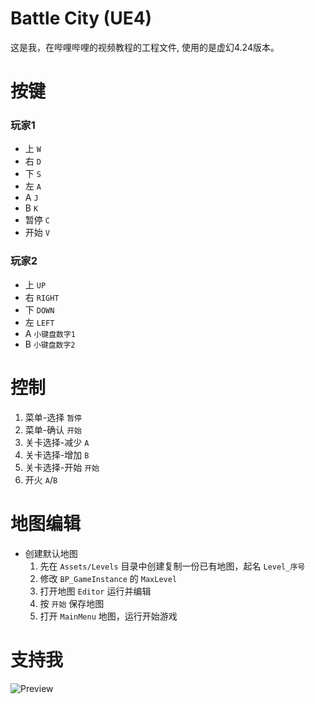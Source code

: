 # Battle City (UE4)
这是我，在哔哩哔哩的视频教程的工程文件, 使用的是虚幻4.24版本。

# 按键
### 玩家1
- 上 `W`
- 右 `D`
- 下 `S`
- 左 `A`
- A `J` 
- B `K`
- 暂停 `C`
- 开始 `V`

### 玩家2
- 上 `UP`
- 右 `RIGHT`
- 下 `DOWN`
- 左 `LEFT`
- A `小键盘数字1`
- B `小键盘数字2`

# 控制
1. 菜单-选择 `暂停`
2. 菜单-确认 `开始`
3. 关卡选择-减少 `A`
4. 关卡选择-增加 `B`
5. 关卡选择-开始 `开始`
4. 开火 `A`/`B`

# 地图编辑
- 创建默认地图
    1. 先在 `Assets/Levels` 目录中创建复制一份已有地图，起名 `Level_序号` 
    2. 修改 `BP_GameInstance` 的 `MaxLevel`
    3. 打开地图 `Editor` 运行并编辑
    4. 按 `开始` 保存地图
    5. 打开 `MainMenu` 地图，运行开始游戏
# 支持我
![Preview](https://gitee.com/wuguyannian/BattleCityUE4/master/res/support.png)
